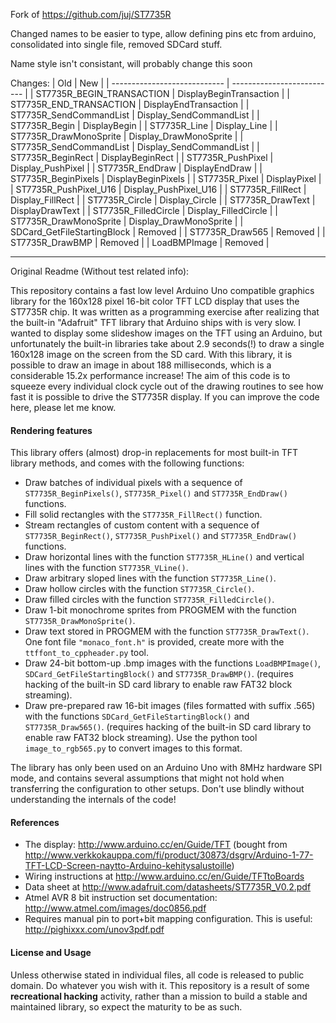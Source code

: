 Fork of https://github.com/juj/ST7735R

Changed names to be easier to type, allow defining pins etc from arduino, consolidated into single file, removed SDCard stuff.

Name style isn't consistant, will probably change this soon

Changes:
| Old                          | New                        |
| ---------------------------- | -------------------------- |
| ST7735R_BEGIN_TRANSACTION    | DisplayBeginTransaction    |
| ST7735R_END_TRANSACTION      | DisplayEndTransaction      |
| ST7735R_SendCommandList      | Display_SendCommandList    |
| ST7735R_Begin                | DisplayBegin               |
| ST7735R_Line                 | Display_Line               |
| ST7735R_DrawMonoSprite       | Display_DrawMonoSprite     |
| ST7735R_SendCommandList      | Display_SendCommandList    |
| ST7735R_BeginRect            | DisplayBeginRect           |
| ST7735R_PushPixel            | Display_PushPixel          |
| ST7735R_EndDraw              | DisplayEndDraw             |
| ST7735R_BeginPixels          | DisplayBeginPixels         |
| ST7735R_Pixel                | DisplayPixel               |
| ST7735R_PushPixel_U16        | Display_PushPixel_U16      |
| ST7735R_FillRect             | Display_FillRect           |
| ST7735R_Circle               | Display_Circle             |
| ST7735R_DrawText             | DisplayDrawText            |
| ST7735R_FilledCircle         | Display_FilledCircle       |
| ST7735R_DrawMonoSprite       | Display_DrawMonoSprite     |
| SDCard_GetFileStartingBlock  | Removed                    |
| ST7735R_Draw565              | Removed                    |
| ST7735R_DrawBMP              | Removed                    |
| LoadBMPImage                 | Removed                    |

_______________________________________________________________________________

Original Readme (Without test related info):

This repository contains a fast low level Arduino Uno compatible graphics library for the 160x128 pixel 16-bit color TFT LCD display that uses the ST7735R chip. It was written as a programming exercise after realizing that the built-in "Adafruit" TFT library that Arduino ships with is very slow. I wanted to display some slideshow images on the TFT using an Arduino, but unfortunately the built-in libraries take about 2.9 seconds(!) to draw a single 160x128 image on the screen from the SD card. With this library, it is possible to draw an image in about 188 milliseconds, which is a considerable 15.2x performance increase! The aim of this code is to squeeze every individual clock cycle out of the drawing routines to see how fast it is possible to drive the ST7735R display. If you can improve the code here, please let me know.

#### Rendering features

This library offers (almost) drop-in replacements for most built-in TFT library methods, and comes with the following functions:
  - Draw batches of individual pixels with a sequence of `ST7735R_BeginPixels()`, `ST7735R_Pixel()` and `ST7735R_EndDraw()` functions.
  - Fill solid rectangles with the `ST7735R_FillRect()` function.
  - Stream rectangles of custom content with a sequence of `ST7735R_BeginRect()`, `ST7735R_PushPixel()` and `ST7735R_EndDraw()` functions.
  - Draw horizontal lines with the function `ST7735R_HLine()` and vertical lines with the function `ST7735R_VLine()`.
  - Draw arbitrary sloped lines with the function `ST7735R_Line()`.
  - Draw hollow circles with the function `ST7735R_Circle()`.
  - Draw filled circles with the function `ST7735R_FilledCircle()`.
  - Draw 1-bit monochrome sprites from PROGMEM with the function `ST7735R_DrawMonoSprite()`.
  - Draw text stored in PROGMEM with the function `ST7735R_DrawText()`. One font file `"monaco_font.h"` is provided, create more with the `ttffont_to_cppheader.py` tool.
  - Draw 24-bit bottom-up .bmp images with the functions `LoadBMPImage()`, `SDCard_GetFileStartingBlock()` and `ST7735R_DrawBMP()`. (requires hacking of the built-in SD card library to enable raw FAT32 block streaming).
  - Draw pre-prepared raw 16-bit images (files formatted with suffix .565) with the functions `SDCard_GetFileStartingBlock()` and `ST7735R_Draw565()`. (requires hacking of the built-in SD card library to enable raw FAT32 block streaming). Use the python tool `image_to_rgb565.py` to convert images to this format.

The library has only been used on an Arduino Uno with 8MHz hardware SPI mode, and contains several assumptions that might not hold when transferring the configuration to other setups. Don't use blindly without understanding the internals of the code!

#### References

 - The display: http://www.arduino.cc/en/Guide/TFT (bought from http://www.verkkokauppa.com/fi/product/30873/dsgrv/Arduino-1-77-TFT-LCD-Screen-naytto-Arduino-kehitysalustoille)
 - Wiring instructions at http://www.arduino.cc/en/Guide/TFTtoBoards
 - Data sheet at http://www.adafruit.com/datasheets/ST7735R_V0.2.pdf
 - Atmel AVR 8 bit instruction set documentation: http://www.atmel.com/images/doc0856.pdf
 - Requires manual pin to port+bit mapping configuration. This is useful: http://pighixxx.com/unov3pdf.pdf

#### License and Usage

Unless otherwise stated in individual files, all code is released to public domain. Do whatever you wish with it. This repository is a result of some **recreational hacking** activity, rather than a mission to build a stable and maintained library, so expect the maturity to be as such.